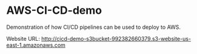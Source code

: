 # AWS-CI-CD-demo
Demonstration of how CI/CD pipelines can be used to deploy to AWS.

Website URL: http://cicd-demo-s3bucket-992382660379.s3-website-us-east-1.amazonaws.com
